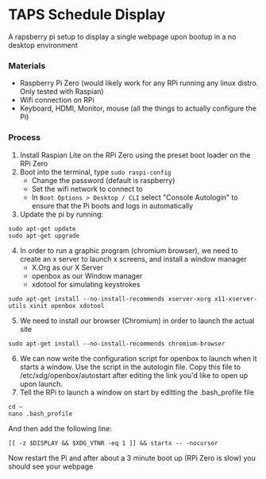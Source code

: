 # TAPS Schedule Display
A rapsberry pi setup to display a single webpage upon bootup in a no desktop environment

### Materials
- Raspberry Pi Zero (would likely work for any RPi running any linux distro. Only tested with Raspian)
- Wifi connection on RPi
- Keyboard, HDMI, Monitor, mouse (all the things to actually configure the Pi)

### Process
1. Install Raspian Lite on the RPi Zero using the preset boot loader on the RPi Zero
2. Boot into the terminal, type `sudo raspi-config`
	- Change the password (default is raspberry)
	- Set the wifi network to connect to 
	- In `Boot Options > Desktop / CLI` select "Console Autologin" to ensure that the Pi boots and logs in automatically
3. Update the pi by running:
```
sudo apt-get update
sudo apt-get upgrade
```
4. In order to run a graphic program (chromium browser), we need to create an x server to launch x screens, and install a window manager
	- X.Org as our X Server
	- openbox as our Window manager
	- xdotool for simulating keystrokes
```
sudo apt-get install --no-install-recommends xserver-xorg x11-xserver-utils xinit openbox xdotool
```
5. We need to install our browser (Chromium) in order to launch the actual site
```
sudo apt-get install --no-install-recommends chromium-browser
```
6. We can now write the configuration script for openbox to launch when it starts a window. Use the script in the autologin file. Copy this file to /etc/xdg/openbox/autostart after editing the link you'd like to open up upon launch.
7. Tell the RPi to launch a window on start by editting the .bash_profile file
```
cd ~
nano .bash_profile
```
And then add the following line:
```
[[ -z $DISPLAY && $XDG_VTNR -eq 1 ]] && startx -- -nocursor
```

Now restart the Pi and after about a 3 minute boot up (RPi Zero is slow) you should see your webpage